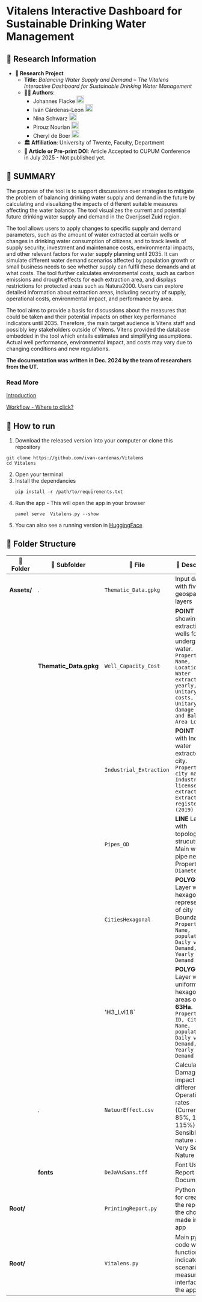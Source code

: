 # Vitalens Interactive Dashboard for Sustainable Drinking Water Management
 
 

## 📌 Research Information  

- **📖 Research Project**  
  - **Title**: *Balancing Water Supply and Demand – The Vitalens Interactive Dashboard for Sustainable Drinking Water Management*  
  - **👨‍🔬 Authors**: 
    - Johannes Flacke [<img src="https://upload.wikimedia.org/wikipedia/commons/0/06/ORCID_iD.svg" height="20"/>]( https://orcid.org/0000-0001-8906-7719)
    - Iván Cárdenas-Leon [<img src="https://upload.wikimedia.org/wikipedia/commons/0/06/ORCID_iD.svg" height="20"/>](https://orcid.org/0009-0005-0245-633X)
    - Nina Schwarz  [<img src="https://upload.wikimedia.org/wikipedia/commons/0/06/ORCID_iD.svg" height="20"/>]( https://orcid.org/0000-0003-4624-488X) 
    - Pirouz Nourian [<img src="https://upload.wikimedia.org/wikipedia/commons/0/06/ORCID_iD.svg" height="20"/>](https://orcid.org/0000-0002-3817-7931) 
    - Cheryl de Boer [<img src="https://upload.wikimedia.org/wikipedia/commons/0/06/ORCID_iD.svg" height="20"/>](https://orcid.org/0000-0003-3931-9177)
  - **🏛️ Affiliation**: University of Twente, Faculty, Department  
  - **📄 Article or Pre-print DOI**: Article Accepted to CUPUM Conference in July 2025 - Not published yet.

## 📄 SUMMARY

The purpose of the tool is to support discussions over strategies to mitigate the problem of balancing drinking water supply and demand in the future by calculating and visualizing the impacts of different suitable measures affecting the water balance. The tool visualizes the current and potential future drinking water supply and demand in the Overijssel Zuid region. 

The tool allows users to apply changes to specific supply and demand parameters, such as the amount of water extracted at certain wells or changes in drinking water consumption of citizens, and to track levels of supply security, investment and maintenance costs, environmental impacts, and other relevant factors for water supply planning until 2035. It can simulate different water demand scenarios affected by population growth or small business needs to see whether supply can fulfil these demands and at what costs. The tool further calculates environmental costs, such as carbon emissions and drought effects for each extraction area, and displays restrictions for protected areas such as Natura2000. Users can explore detailed information about extraction areas, including security of supply, operational costs, environmental impact, and performance by area. 

The tool aims to provide a basis for discussions about the measures that could be taken and their potential impacts on other key performance indicators until 2035. Therefore, the main target audience is Vitens staff and possibly key stakeholders outside of Vitens. Vitens provided the database embedded in the tool which entails estimates and simplifying assumptions. Actual well performance, environmental impact, and costs may vary due to changing conditions and new regulations. 

**The documentation was written in Dec. 2024 by the team of researchers from the UT.**

### Read More

[Introduction](Documentation/Introduction.md)

[Workflow - Where to click?](Documentation/Workflow.md)


## 🏃 How to run

1. Download the released version into your computer or clone this repository
  ```
  git clone https://github.com/ivan-cardenas/Vitalens
  cd Vitalens	
  ```
2. Open your terminal
3. Install the dependancies
   ```
   pip install -r /path/to/requirements.txt
   ```
4. Run the app - This will open the app in your browser
    ```
    panel serve  Vitalens.py --show
    ```
5. You can also see a running version in [HuggingFace](https://huggingface.co/spaces/cygnus26/Vitalens)

## 📂 Folder Structure  

| 📁 Folder | 📂 Subfolder | 📄 File | 📝 Description |
|-----------|------| --------|---------------|
| **Assets/** | *.*| `Thematic_Data.gpkg` | Input data with five geospatial layers |
|    | **Thematic_Data.gpkg** | `Well_Capacity_Cost`| **POINT** Layer  showing the extraction wells for underground water. `Properties: Name, Location, Water extracted yearly, Unitary costs, Unitary damage costs, and Balance Area Location`|
|   |    | `Industrial_Extraction` | **POINT** Layer with Industrial water extracted per city. `Properties': city name, Industrial licensed extraction, Extraction registered (2019)`|
|   |   | `Pipes_OD`| **LINE** Layer with topological strucuture of Main water pipe network. Properties: `Diameter`|
|   |   | `CitiesHexagonal` | **POLYGON** Layer with the hexagonal representation of city Boundaries. `Properties: Name, population, Daily water Demand, Yearly Water Demand`|
|   |   | 'H3_Lvl18`| **POLYGON** Layer with uniform hexagonal areas of  **63Ha**. `Properties: ID, City Name, population, Daily water Demand, Yearly Water Demand`| 
|   |*.*| `NatuurEffect.csv` | Calculated Damage impact at different Operational rates (Current, 85%, 100%, 115%) for Sensible nature and Very Sensible Nature |
| |**fonts** | `DeJaVuSans.tff` | Font Used in Report Document
| **Root/** | |`PrintingReport.py` | Python code for creating the report of the choices made in the app |
| **Root/** | |`Vitalens.py` | Main python code with the functions, indicators, scenarios, measures and interface for the app |

